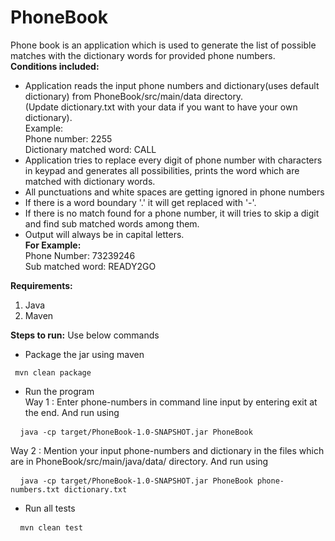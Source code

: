 # PhoneBook
Phone book is an application which is used to generate the list of possible matches with the dictionary words for provided phone numbers.\
**Conditions included:**
- Application reads the input phone numbers and dictionary(uses default dictionary) from PhoneBook/src/main/data directory.<br/>
  (Update dictionary.txt with your data if you want to have your own dictionary).<br/>
  Example:<br/>
  Phone number: 2255<br/>
  Dictionary matched word: CALL<br/>
- Application tries to replace every digit of phone number with characters in keypad and generates all possibilities, prints the word which are matched with dictionary words.<br/>
- All punctuations and white spaces are getting ignored in phone numbers
- If there is a word boundary '.' it will get replaced with '-'.<br/>
- If there is no match found for a phone number, it will tries to skip a digit and find sub matched words among them.<br/>
- Output will always be in capital letters.<br/>
  **For Example:**<br/>
   Phone Number: 73239246<br/>
   Sub matched word: READY2GO<br/>

**Requirements:**
1. Java
2. Maven
    
**Steps to run:** Use below commands <br/>
- Package the jar using maven<br/>
<pre><code> mvn clean package</code></pre>
- Run the program<br/>
Way 1 : 
Enter phone-numbers in command line input by entering exit at the end. And run using<br/>
<pre> <code> java -cp target/PhoneBook-1.0-SNAPSHOT.jar PhoneBook</code></pre>
Way 2 : Mention your input phone-numbers and dictionary in the files which are in PhoneBook/src/main/java/data/ directory. And run using<br/>
<pre> <code> java -cp target/PhoneBook-1.0-SNAPSHOT.jar PhoneBook phone-numbers.txt dictionary.txt</code></pre>
- Run all tests<br/>
<pre> <code> mvn clean test</code></pre>